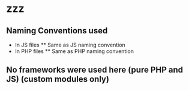 # zzz

## Naming Conventions used
  * In JS files
    ** Same as JS naming convention
  * In PHP files
    ** Same as PHP naming convention

## No frameworks were used here (pure PHP and JS) (custom modules only)
